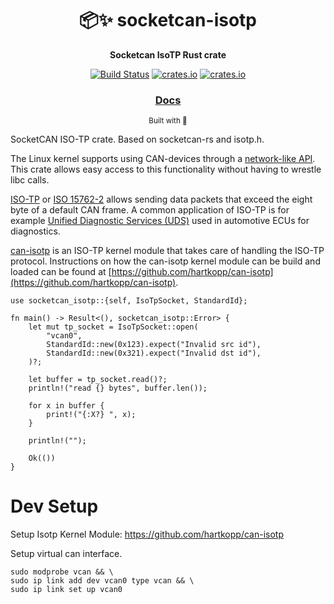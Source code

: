 <div align="center">

  <h1>📦✨  socketcan-isotp</h1>

  <p>
    <strong>Socketcan IsoTP Rust crate</strong>
  </p>

  <p>
    <a href="https://github.com/marcelbuesing/socketcan-isotp/actions?query=workflow%3ACI"><img alt="Build Status" src="https://github.com/marcelbuesing/socketcan-isotp/workflows/CI/badge.svg"/></a>
    <a href="https://crates.io/crates/socketcan-isotp"><img alt="crates.io" src="https://img.shields.io/crates/v/socketcan-isotp.svg"/></a>
    <a href="https://crates.io/crates/socketcan-isotp"><img alt="crates.io" src="https://img.shields.io/crates/l/socketcan-isotp/0.1.0"/></a>
  </p>

  <h3>
    <a href="https://docs.rs/socketcan-isotp">Docs</a>
  </h3>

  <sub>Built with 🦀</sub>
</div>

SocketCAN ISO-TP crate. Based on socketcan-rs and isotp.h.

The Linux kernel supports using CAN-devices through a
[network-like API](https://www.kernel.org/doc/Documentation/networking/can.txt).
This crate allows easy access to this functionality without having to wrestle
libc calls.

[ISO-TP](https://en.wikipedia.org/wiki/ISO_15765-2) or [ISO 15762-2](https://en.wikipedia.org/wiki/ISO_15765-2) allows
sending data packets that exceed the eight byte of a default CAN frame. A common application of ISO-TP is for example
[Unified Diagnostic Services (UDS)](https://en.wikipedia.org/wiki/Unified_Diagnostic_Services) used in automotive ECUs for diagnostics.

[can-isotp](https://github.com/hartkopp/can-isotp) is an ISO-TP kernel module that takes
care of handling the ISO-TP protocol. Instructions on how the can-isotp kernel module can be build and loaded can be found
at [https://github.com/hartkopp/can-isotp](https://github.com/hartkopp/can-isotp).

```rust,no_run
use socketcan_isotp::{self, IsoTpSocket, StandardId};

fn main() -> Result<(), socketcan_isotp::Error> {
    let mut tp_socket = IsoTpSocket::open(
        "vcan0",
        StandardId::new(0x123).expect("Invalid src id"),
        StandardId::new(0x321).expect("Invalid dst id"),
    )?;

    let buffer = tp_socket.read()?;
    println!("read {} bytes", buffer.len());

    for x in buffer {
        print!("{:X?} ", x);
    }

    println!("");

    Ok(())
}

```

# Dev Setup

Setup Isotp Kernel Module:
https://github.com/hartkopp/can-isotp

Setup virtual can interface.
```
sudo modprobe vcan && \
sudo ip link add dev vcan0 type vcan && \
sudo ip link set up vcan0
```
